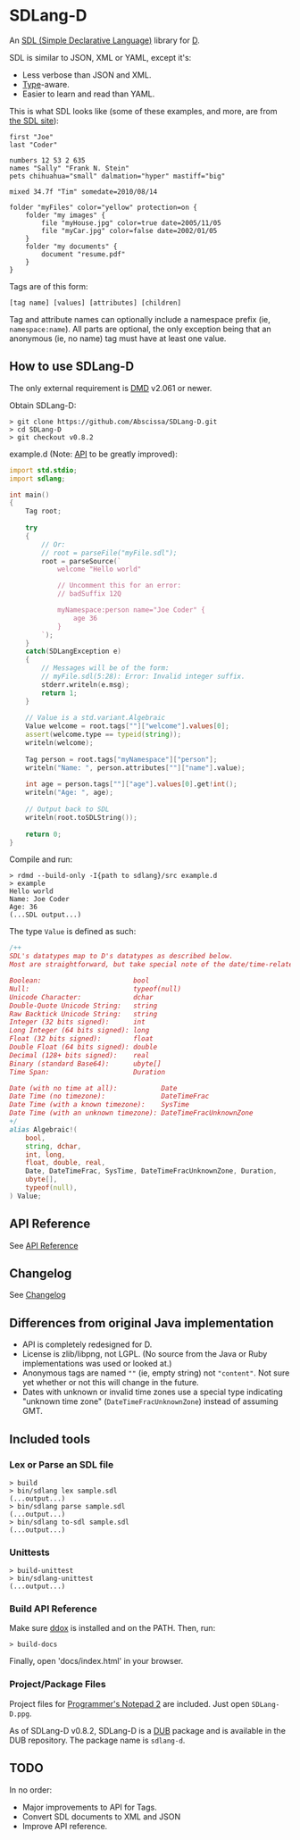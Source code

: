 # SDLang-D

An [SDL (Simple Declarative Language)](http://sdl.ikayzo.org/display/SDL/Language+Guide) library for [D](http://dlang.org).

SDL is similar to JSON, XML or YAML, except it's:
* Less verbose than JSON and XML.
* [Type](http://sdl.ikayzo.org/display/SDL/Language+Guide#LanguageGuide-literals)-aware.
* Easier to learn and read than YAML.

This is what SDL looks like (some of these examples, and more, are from [the SDL site](http://sdl.ikayzo.org/display/SDL/Language+Guide)):
```
first "Joe"
last "Coder"

numbers 12 53 2 635
names "Sally" "Frank N. Stein"
pets chihuahua="small" dalmation="hyper" mastiff="big"

mixed 34.7f "Tim" somedate=2010/08/14
```

```
folder "myFiles" color="yellow" protection=on {
    folder "my images" {
        file "myHouse.jpg" color=true date=2005/11/05
        file "myCar.jpg" color=false date=2002/01/05
    }
    folder "my documents" {
        document "resume.pdf"
    }
}
```

Tags are of this form:
```
[tag name] [values] [attributes] [children]
```

Tag and attribute names can optionally include a namespace prefix (ie, ```namespace:name```). All parts are optional, the only exception being that an anonymous (ie, no name) tag must have at least one value.

## How to use SDLang-D

The only external requirement is [DMD](http://dlang.org) v2.061 or newer.

Obtain SDLang-D:
```console
> git clone https://github.com/Abscissa/SDLang-D.git
> cd SDLang-D
> git checkout v0.8.2
```

example.d (Note: [API](http://semitwist.com/sdlang-d-api) to be greatly improved):
```d
import std.stdio;
import sdlang;

int main()
{
    Tag root;
    
    try
    {
        // Or:
        // root = parseFile("myFile.sdl");
        root = parseSource(`
            welcome "Hello world"

            // Uncomment this for an error:
            // badSuffix 12Q

            myNamespace:person name="Joe Coder" {
                age 36
            }
        `);
    }
    catch(SDLangException e)
    {
        // Messages will be of the form:
        // myFile.sdl(5:28): Error: Invalid integer suffix.
        stderr.writeln(e.msg);
        return 1;
    }
    
    // Value is a std.variant.Algebraic
    Value welcome = root.tags[""]["welcome"].values[0];
    assert(welcome.type == typeid(string));
    writeln(welcome);
    
    Tag person = root.tags["myNamespace"]["person"];
    writeln("Name: ", person.attributes[""]["name"].value);
    
    int age = person.tags[""]["age"].values[0].get!int();
    writeln("Age: ", age);
	
	// Output back to SDL
	writeln(root.toSDLString());
    
    return 0;
}
```

Compile and run:
```console
> rdmd --build-only -I{path to sdlang}/src example.d
> example
Hello world
Name: Joe Coder
Age: 36
(...SDL output...)
```

The type ```Value``` is defined as such:
```d
/++
SDL's datatypes map to D's datatypes as described below.
Most are straightforward, but take special note of the date/time-related types.

Boolean:                       bool
Null:                          typeof(null)
Unicode Character:             dchar
Double-Quote Unicode String:   string
Raw Backtick Unicode String:   string
Integer (32 bits signed):      int
Long Integer (64 bits signed): long
Float (32 bits signed):        float
Double Float (64 bits signed): double
Decimal (128+ bits signed):    real
Binary (standard Base64):      ubyte[]
Time Span:                     Duration

Date (with no time at all):           Date
Date Time (no timezone):              DateTimeFrac
Date Time (with a known timezone):    SysTime
Date Time (with an unknown timezone): DateTimeFracUnknownZone
+/
alias Algebraic!(
    bool,
    string, dchar,
    int, long,
    float, double, real,
    Date, DateTimeFrac, SysTime, DateTimeFracUnknownZone, Duration,
    ubyte[],
    typeof(null),
) Value;
```

## API Reference

See [API Reference](http://semitwist.com/sdlang-d-api)

## Changelog

See [Changelog](https://raw.github.com/Abscissa/SDLang-D/master/CHANGELOG.md)

## Differences from original Java implementation

* API is completely redesigned for D.
* License is zlib/libpng, not LGPL. (No source from the Java or Ruby implementations was used or looked at.)
* Anonymous tags are named ```""``` (ie, empty string) not ```"content"```. Not sure yet whether or not this will change in the future.
* Dates with unknown or invalid time zones use a special type indicating "unknown time zone" (```DateTimeFracUnknownZone```) instead of assuming GMT.

## Included tools

### Lex or Parse an SDL file

```console
> build
> bin/sdlang lex sample.sdl
(...output...)
> bin/sdlang parse sample.sdl
(...output...)
> bin/sdlang to-sdl sample.sdl
(...output...)
```

### Unittests

```console
> build-unittest
> bin/sdlang-unittest
(...output...)
```

### Build API Reference

Make sure [ddox](https://github.com/rejectedsoftware/ddox) is installed and
on the PATH. Then, run:

```console
> build-docs
```

Finally, open 'docs/index.html' in your browser.

### Project/Package Files

Project files for [Programmer's Notepad 2](http://www.pnotepad.org/) are included. Just open ```SDLang-D.ppg```.

As of SDLang-D v0.8.2, SDLang-D is a [DUB](https://github.com/rejectedsoftware/dub) package and is available in the DUB repository. The package name is ```sdlang-d```.

## TODO

In no order:

* Major improvements to API for Tags.
* Convert SDL documents to XML and JSON
* Improve API reference.
